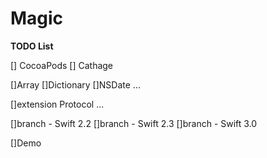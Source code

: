# Magic

**TODO List**

[] CocoaPods
[] Cathage

[]Array
[]Dictionary
[]NSDate
...

[]extension Protocol
...

[]branch - Swift 2.2
[]branch - Swift 2.3
[]branch - Swift 3.0

[]Demo
